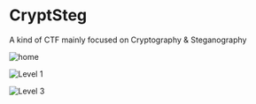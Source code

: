 # CryptSteg
A  kind of CTF mainly focused on Cryptography &amp; Steganography

![home](https://s3.postimg.org/75krjco5v/crypt.png)

![Level 1](https://s28.postimg.org/ay84q7zul/image.png)

![Level 3](https://s24.postimg.org/lg6wtlt79/image.png)
